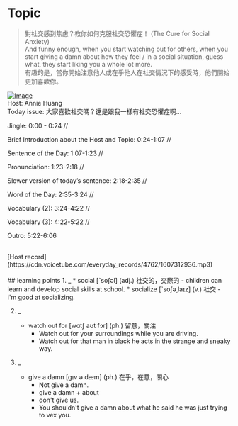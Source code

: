 # Topic

> 對社交感到焦慮？教你如何克服社交恐懼症！ (The Cure for Social Anxiety) <br>
> And funny enough, when you start watching out for others, when you start giving a damn about how they feel / in a social situation, guess what, they start liking you a whole lot more. <br>
> 有趣的是，當你開始注意他人或在乎他人在社交情況下的感受時，他們開始更加喜歡你。 <br>

[![Image](https://thumbnail.voicetube.com/w/1280/h/720/tAT9vhcmdSE.jpg)](https://www.youtube.com/embed/tAT9vhcmdSE?rel=0&showinfo=0&cc_load_policy=0&controls=1&autoplay=1&iv_load_policy=3&playsinline=1&wmode=transparent&start=149&end=158&enablejsapi=1&origin=https://tw.voicetube.com&widgetid=1)<br>
Host: Annie Huang
<br>Today issue: 大家喜歡社交嗎？還是跟我一樣有社交恐懼症啊...

Jingle: 0:00 - 0:24 //

Brief Introduction about the Host and Topic: 0:24-1:07 //

Sentence of the Day: 1:07-1:23 //

Pronunciation: 1:23-2:18 //

Slower version of today’s sentence: 2:18-2:35 //

Word of the Day: 2:35-3:24 //

Vocabulary (2): 3:24-4:22 //

Vocabulary (3): 4:22-5:22 //

Outro: 5:22-6:06


<br>
[Host record](https://cdn.voicetube.com/everyday_records/4762/1607312936.mp3)
<br><br>
## learning points
1. _
	* social [ˋsoʃəl] (adj.) 社交的，交際的
		- children can learn and develop social skills at school.
	* socialize [ˋsoʃə͵laɪz] (v.) 社交
		- I'm good at socializing.

2. _
	* watch out for [wɑtʃ aʊt fɔr] (ph.) 留意，關注
		- Watch out for your surroundings while you are driving.
		- Watch out for that man in black he acts in the strange and sneaky way.

3. _
	* give a damn [gɪv ə dæm] (ph.) 在乎，在意，關心
		- Not give a damn.
		- give a damn + about
		- don't give us.
		- You shouldn't give a damn about what he said he was just trying to vex you.
